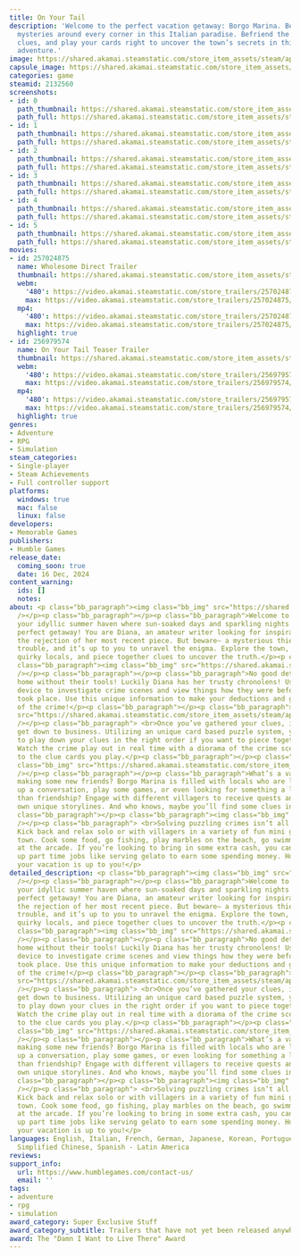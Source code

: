 ```yaml
---
title: On Your Tail
description: 'Welcome to the perfect vacation getaway: Borgo Marina. Be warned, there’s
  mysteries around every corner in this Italian paradise. Befriend the locals, find
  clues, and play your cards right to uncover the town’s secrets in this story-driven
  adventure.'
image: https://shared.akamai.steamstatic.com/store_item_assets/steam/apps/2132560/header.jpg?t=1732053476
capsule_image: https://shared.akamai.steamstatic.com/store_item_assets/steam/apps/2132560/92bf892d6713c013d1fc30ac2ff74cdc375cfdbc/capsule_231x87.jpg?t=1732053476
categories: game
steamid: 2132560
screenshots:
- id: 0
  path_thumbnail: https://shared.akamai.steamstatic.com/store_item_assets/steam/apps/2132560/ss_9fa6bb7490b2eb72eb1f087ec1bef6c245253074.600x338.jpg?t=1732053476
  path_full: https://shared.akamai.steamstatic.com/store_item_assets/steam/apps/2132560/ss_9fa6bb7490b2eb72eb1f087ec1bef6c245253074.1920x1080.jpg?t=1732053476
- id: 1
  path_thumbnail: https://shared.akamai.steamstatic.com/store_item_assets/steam/apps/2132560/ss_17de7c698ce53d7f9d066d11c292024aead56762.600x338.jpg?t=1732053476
  path_full: https://shared.akamai.steamstatic.com/store_item_assets/steam/apps/2132560/ss_17de7c698ce53d7f9d066d11c292024aead56762.1920x1080.jpg?t=1732053476
- id: 2
  path_thumbnail: https://shared.akamai.steamstatic.com/store_item_assets/steam/apps/2132560/ss_e3fae8c19c7ccd2801abdf73102e77b889b9b46b.600x338.jpg?t=1732053476
  path_full: https://shared.akamai.steamstatic.com/store_item_assets/steam/apps/2132560/ss_e3fae8c19c7ccd2801abdf73102e77b889b9b46b.1920x1080.jpg?t=1732053476
- id: 3
  path_thumbnail: https://shared.akamai.steamstatic.com/store_item_assets/steam/apps/2132560/ss_7db56a93d6d5faaf19adb6189f560f487590e06e.600x338.jpg?t=1732053476
  path_full: https://shared.akamai.steamstatic.com/store_item_assets/steam/apps/2132560/ss_7db56a93d6d5faaf19adb6189f560f487590e06e.1920x1080.jpg?t=1732053476
- id: 4
  path_thumbnail: https://shared.akamai.steamstatic.com/store_item_assets/steam/apps/2132560/ss_93983091ef89fa82642d50f95cbfbfcd70709142.600x338.jpg?t=1732053476
  path_full: https://shared.akamai.steamstatic.com/store_item_assets/steam/apps/2132560/ss_93983091ef89fa82642d50f95cbfbfcd70709142.1920x1080.jpg?t=1732053476
- id: 5
  path_thumbnail: https://shared.akamai.steamstatic.com/store_item_assets/steam/apps/2132560/ss_7cb2ef1a0828fa0ba315bc55780a8f7648ccf4c1.600x338.jpg?t=1732053476
  path_full: https://shared.akamai.steamstatic.com/store_item_assets/steam/apps/2132560/ss_7cb2ef1a0828fa0ba315bc55780a8f7648ccf4c1.1920x1080.jpg?t=1732053476
movies:
- id: 257024875
  name: Wholesome Direct Trailer
  thumbnail: https://shared.akamai.steamstatic.com/store_item_assets/steam/apps/257024875/movie.293x165.jpg?t=1717862233
  webm:
    '480': https://video.akamai.steamstatic.com/store_trailers/257024875/movie480_vp9.webm?t=1717862233
    max: https://video.akamai.steamstatic.com/store_trailers/257024875/movie_max_vp9.webm?t=1717862233
  mp4:
    '480': https://video.akamai.steamstatic.com/store_trailers/257024875/movie480.mp4?t=1717862233
    max: https://video.akamai.steamstatic.com/store_trailers/257024875/movie_max.mp4?t=1717862233
  highlight: true
- id: 256979574
  name: On Your Tail Teaser Trailer
  thumbnail: https://shared.akamai.steamstatic.com/store_item_assets/steam/apps/256979574/movie.293x165.jpg?t=1699981551
  webm:
    '480': https://video.akamai.steamstatic.com/store_trailers/256979574/movie480_vp9.webm?t=1699981551
    max: https://video.akamai.steamstatic.com/store_trailers/256979574/movie_max_vp9.webm?t=1699981551
  mp4:
    '480': https://video.akamai.steamstatic.com/store_trailers/256979574/movie480.mp4?t=1699981551
    max: https://video.akamai.steamstatic.com/store_trailers/256979574/movie_max.mp4?t=1699981551
  highlight: true
genres:
- Adventure
- RPG
- Simulation
steam_categories:
- Single-player
- Steam Achievements
- Full controller support
platforms:
  windows: true
  mac: false
  linux: false
developers:
- Memorable Games
publishers:
- Humble Games
release_date:
  coming_soon: true
  date: 16 Dec, 2024
content_warning:
  ids: []
  notes:
about: <p class="bb_paragraph"><img class="bb_img" src="https://shared.akamai.steamstatic.com/store_item_assets/steam/apps/2132560/extras/Welcome_to_Borgo_Marina.gif?t=1732053476"
  /></p><p class="bb_paragraph"></p><p class="bb_paragraph">Welcome to Borgo Marina,
  your idyllic summer haven where sun-soaked days and sparkling nights promise the
  perfect getaway! You are Diana, an amateur writer looking for inspiration after
  the rejection of her most recent piece. But beware— a mysterious thief is causing
  trouble, and it’s up to you to unravel the enigma. Explore the town, interact with
  quirky locals, and piece together clues to uncover the truth.</p><p class="bb_paragraph"></p><p
  class="bb_paragraph"><img class="bb_img" src="https://shared.akamai.steamstatic.com/store_item_assets/steam/apps/2132560/extras/2_Chronolens.gif?t=1732053476"
  /></p><p class="bb_paragraph"></p><p class="bb_paragraph">No good detective leaves
  home without their tools! Luckily Diana has her trusty chronolens! Use this magical
  device to investigate crime scenes and view things how they were before the crime
  took place. Use this unique information to make your deductions and get to the bottom
  of the crime!</p><p class="bb_paragraph"></p><p class="bb_paragraph"> <img class="bb_img"
  src="https://shared.akamai.steamstatic.com/store_item_assets/steam/apps/2132560/extras/3_Deduceandguess.gif?t=1732053476"
  /></p><p class="bb_paragraph"> <br>Once you’ve gathered your clues, it’s time to
  get down to business. Utilizing an unique card based puzzle system, you’ll have
  to play down your clues in the right order if you want to piece together the mystery!
  Watch the crime play out in real time with a diorama of the crime scene that reacts
  to the clue cards you play.</p><p class="bb_paragraph"></p><p class="bb_paragraph"><img
  class="bb_img" src="https://shared.akamai.steamstatic.com/store_item_assets/steam/apps/2132560/extras/Meet_the_Villagers.gif?t=1732053476"
  /></p><p class="bb_paragraph"></p><p class="bb_paragraph">What’s a vacation without
  making some new friends? Borgo Marina is filled with locals who are looking to strike
  up a conversation, play some games, or even looking for something a little bit more
  than friendship? Engage with different villagers to receive quests and uncover their
  own unique storylines. And who knows, maybe you’ll find some clues in the process.</p><p
  class="bb_paragraph"></p><p class="bb_paragraph"><img class="bb_img" src="https://shared.akamai.steamstatic.com/store_item_assets/steam/apps/2132560/extras/Mini_Games.gif?t=1732053476"
  /></p><p class="bb_paragraph"> <br>Solving puzzling crimes isn’t all Diana does!
  Kick back and relax solo or with villagers in a variety of fun mini games around
  town. Cook some food, go fishing, play marbles on the beach, go swimming, or play
  at the arcade. If you’re looking to bring in some extra cash, you can also pick
  up part time jobs like serving gelato to earn some spending money. How you spend
  your vacation is up to you!</p>
detailed_description: <p class="bb_paragraph"><img class="bb_img" src="https://shared.akamai.steamstatic.com/store_item_assets/steam/apps/2132560/extras/Welcome_to_Borgo_Marina.gif?t=1732053476"
  /></p><p class="bb_paragraph"></p><p class="bb_paragraph">Welcome to Borgo Marina,
  your idyllic summer haven where sun-soaked days and sparkling nights promise the
  perfect getaway! You are Diana, an amateur writer looking for inspiration after
  the rejection of her most recent piece. But beware— a mysterious thief is causing
  trouble, and it’s up to you to unravel the enigma. Explore the town, interact with
  quirky locals, and piece together clues to uncover the truth.</p><p class="bb_paragraph"></p><p
  class="bb_paragraph"><img class="bb_img" src="https://shared.akamai.steamstatic.com/store_item_assets/steam/apps/2132560/extras/2_Chronolens.gif?t=1732053476"
  /></p><p class="bb_paragraph"></p><p class="bb_paragraph">No good detective leaves
  home without their tools! Luckily Diana has her trusty chronolens! Use this magical
  device to investigate crime scenes and view things how they were before the crime
  took place. Use this unique information to make your deductions and get to the bottom
  of the crime!</p><p class="bb_paragraph"></p><p class="bb_paragraph"> <img class="bb_img"
  src="https://shared.akamai.steamstatic.com/store_item_assets/steam/apps/2132560/extras/3_Deduceandguess.gif?t=1732053476"
  /></p><p class="bb_paragraph"> <br>Once you’ve gathered your clues, it’s time to
  get down to business. Utilizing an unique card based puzzle system, you’ll have
  to play down your clues in the right order if you want to piece together the mystery!
  Watch the crime play out in real time with a diorama of the crime scene that reacts
  to the clue cards you play.</p><p class="bb_paragraph"></p><p class="bb_paragraph"><img
  class="bb_img" src="https://shared.akamai.steamstatic.com/store_item_assets/steam/apps/2132560/extras/Meet_the_Villagers.gif?t=1732053476"
  /></p><p class="bb_paragraph"></p><p class="bb_paragraph">What’s a vacation without
  making some new friends? Borgo Marina is filled with locals who are looking to strike
  up a conversation, play some games, or even looking for something a little bit more
  than friendship? Engage with different villagers to receive quests and uncover their
  own unique storylines. And who knows, maybe you’ll find some clues in the process.</p><p
  class="bb_paragraph"></p><p class="bb_paragraph"><img class="bb_img" src="https://shared.akamai.steamstatic.com/store_item_assets/steam/apps/2132560/extras/Mini_Games.gif?t=1732053476"
  /></p><p class="bb_paragraph"> <br>Solving puzzling crimes isn’t all Diana does!
  Kick back and relax solo or with villagers in a variety of fun mini games around
  town. Cook some food, go fishing, play marbles on the beach, go swimming, or play
  at the arcade. If you’re looking to bring in some extra cash, you can also pick
  up part time jobs like serving gelato to earn some spending money. How you spend
  your vacation is up to you!</p>
languages: English, Italian, French, German, Japanese, Korean, Portuguese - Brazil,
  Simplified Chinese, Spanish - Latin America
reviews:
support_info:
  url: https://www.humblegames.com/contact-us/
  email: ''
tags:
- adventure
- rpg
- simulation
award_category: Super Exclusive Stuff
award_category_subtitle: Trailers that have not yet been released anywhere else!
award: The "Damn I Want to Live There" Award
---
```


